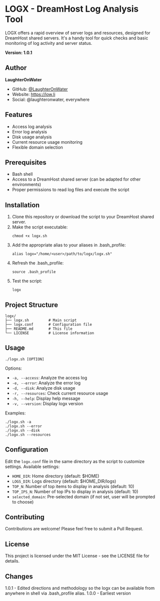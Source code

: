 # LOGX - DreamHost Log Analysis Tool

LOGX offers a rapid overview of server logs and resources, designed for DreamHost shared servers. It's a handy tool for quick checks and basic monitoring of log activity and server status.

**Version: 1.0.1**

## Author

**LaughterOnWater**

- GitHub: [@LaughterOnWater](https://github.com/LaughterOnWater)
- Website: https://low.li
- Social: @laughteronwater, everywhere

## Features

- Access log analysis
- Error log analysis
- Disk usage analysis
- Current resource usage monitoring
- Flexible domain selection

## Prerequisites

- Bash shell
- Access to a DreamHost shared server (can be adapted for other environments)
- Proper permissions to read log files and execute the script

## Installation

1. Clone this repository or download the script to your DreamHost shared server.
2. Make the script executable:
   ```
   chmod +x logx.sh
   ```
3. Add the appropriate alias to your aliases in .bash_profile:
   ```
   alias logx="/home/<user>/path/to/logx/logx.sh"
   ```
4. Refresh the .bash_profile:
   ```
   source .bash_profile
   ```
5. Test the script:
   ```
   logx
   ``` 
## Project Structure

```
logx/
├── logx.sh         # Main script
├── logx.conf       # Configuration file
├── README.md       # This file
└── LICENSE         # License information
```

## Usage

```
./logx.sh [OPTION]
```

Options:
- `-a, --access`: Analyze the access log
- `-e, --error`: Analyze the error log
- `-d, --disk`: Analyze disk usage
- `-r, --resources`: Check current resource usage
- `-h, --help`: Display help message
- `-v, --version`: Display logx version

Examples:
```
./logx.sh -a
./logx.sh --error
./logx.sh --disk
./logx.sh --resources
```

## Configuration

Edit the `logx.conf` file in the same directory as the script to customize settings. Available settings:

- `HOME_DIR`: Home directory (default: $HOME)
- `LOGS_DIR`: Logs directory (default: $HOME_DIR/logs)
- `TOP_N`: Number of top items to display in analysis (default: 10)
- `TOP_IPS_N`: Number of top IPs to display in analysis (default: 10)
- `selected_domain`: Pre-selected domain (if not set, user will be prompted to choose)

## Contributing

Contributions are welcome! Please feel free to submit a Pull Request.

## License

This project is licensed under the MIT License - see the LICENSE file for details.

## Changes

1.0.1 - Edited directions and methodology so the logx can be available from anywhere in shell via .bash_profile alias.
1.0.0 - Earliest version
